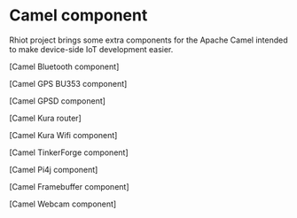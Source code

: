 # Camel component

Rhiot project brings some extra components for the Apache Camel intended to make device-side IoT development easier.



[Camel Bluetooth component]

[Camel GPS BU353 component]

[Camel GPSD component]

[Camel Kura router]

[Camel Kura Wifi component]

[Camel TinkerForge component]

[Camel Pi4j component]

[Camel Framebuffer component]

[Camel Webcam component]

